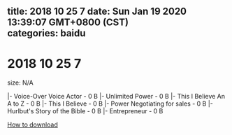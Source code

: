 
title: 2018 10 25 7
date: Sun Jan 19 2020 13:39:07 GMT+0800 (CST)    
categories: baidu
---

# 2018 10 25 7
size: N/A
 
 
|- Voice-Over Voice Actor - 0 B
|- Unlimited Power - 0 B
|- This I Believe An A to Z - 0 B
|- This I Believe - 0 B
|- Power Negotiating for sales - 0 B
|- Hurlbut's Story of the Bible - 0 B
|- Entrepreneur - 0 B

[How to download](https://bpcam.bemobtrk.com/go/2ceec3aa-1ca2-46d6-b9ff-aaa5c184517c?jno=4686)